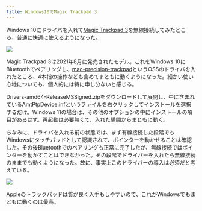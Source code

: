 ```yaml
---
title: Windows10でMagic Trackpad 3
---
```

Windows 10にドライバを入れて[Magic Trackpad 3](https://www.amazon.co.jp/dp/B09BTT6FJ9)を無線接続してみたところ、普通に快適に使えるようになった。

![](https://lh4.googleusercontent.com/QoZY2-fjSKJUPI1yy30ywEXFPcBFpkSslo8_hUL1N1qeRRrzZ7v-JIqEdyz_LZJjmj7hoeO-BIvyj_LzD0gFWm5Lux2tRpUoHhCnxm8oydTd_JoBeUoTk6TuQt6HY4l8aH4wNZmzZZhluY57TivGlJPh4N4NOsF7uqQbuE0ByPaHnpLhEArzucB9Hg)

Magic Trackpad 3は2021年8月に発売されたモデル。これをWindows 10にBluetoothでペアリングし、[mac-precision-trackpad](https://github.com/imbushuo/mac-precision-touchpad)というOSSのドライバを入れたところ、4本指の操作なども含めてまともに動くようになった。細かい使い心地についても、個人的には特に申し分ないと感じる。

Drivers-amd64-ReleaseMSSigned.zipをダウンロードして展開し、中に含まれているAmtPtpDevice.infというファイルを右クリックしてインストールを選択するだけ。Windows 11の場合は、その他のオプションの中にインストールの項目があるはず。再起動は必要無くて、入れた瞬間からまともに動く。

ちなみに、ドライバを入れる前の状態では、まず有線接続した段階でもWindowsにタッチパッドとして認識されて、ポインターを動かせることは確認した。その後Bluetoothでのペアリングも正常に完了したが、無線接続ではポインターを動かすことはできなかった。その段階でドライバーを入れたら無線接続のままでも動くようになった。故に、事実上このドライバーの導入は必須だと考えている。

![](https://lh4.googleusercontent.com/gppmvhmNnJ0s0JWG1ElacbWYiqgfpYPgS6P0xHlauocBMAUkSSpcXR6BNJDAyXE33NlimkVTHxhcsRL6GPLW9tqnKgPQ1jLjESaEAWKxkM9lGMjcNgVREivfwsq3vn7Gq4btGeBZO9wp43VhzebMRGRHktj4-H1_bqUsucCsRfiwzsiG0GpPQs2nOA)

Appleのトラックパッドは質が良く入手もしやすいので、これがWindowsでもまともに動くのは最高。
